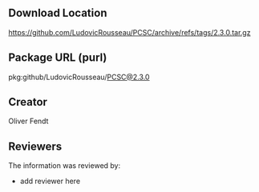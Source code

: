 ## Download Location

https://github.com/LudovicRousseau/PCSC/archive/refs/tags/2.3.0.tar.gz

## Package URL (purl)

pkg:github/LudovicRousseau/PCSC@2.3.0

## Creator

Oliver Fendt

## Reviewers

The information was reviewed by:

* add reviewer here
